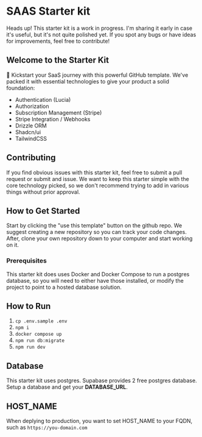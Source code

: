 # SAAS Starter kit

Heads up! This starter kit is a work in progress. I'm sharing it early in case it's useful, but it's not quite polished yet.  If you spot any bugs or have ideas for improvements, feel free to contribute!

## Welcome to the Starter Kit

🚀 Kickstart your SaaS journey with this powerful GitHub template. We've packed it with essential technologies to give your product a solid foundation:

- Authentication (Lucia)
- Authorization
- Subscription Management (Stripe)
- Stripe Integration / Webhooks
- Drizzle ORM
- Shadcn/ui
- TailwindCSS

## Contributing

If you find obvious issues with this starter kit, feel free to submit a pull request or submit and issue. We want to keep this starter simple with the core technology picked, so we don't recommend trying to add in various things without prior approval.

## How to Get Started

Start by clicking the "use this template" button on the github repo. We suggest creating a new repository so you can track your code changes. After, clone your own repository down to your computer and start working on it.

### Prerequisites

This starter kit does uses Docker and Docker Compose to run a postgres database, so you will need to either have those installed, or modify the project to point to a hosted database solution.

## How to Run

1. `cp .env.sample .env`
2. `npm i`
3. `docker compose up`
4. `npm run db:migrate`
5. `npm run dev`

## Database

This starter kit uses postgres. Supabase provides 2 free postgres database. Setup a database and get your **DATABASE_URL**.

## HOST_NAME

When deplying to production, you want to set HOST_NAME to your FQDN, such as `https://you-domain.com`
